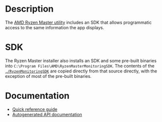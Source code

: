 # Description

The [AMD Ryzen Master utility](https://www.amd.com/en/technologies/ryzen-master) includes an SDK that allows programmatic access to the same information the app displays.

# SDK

The Ryzen Master installer also installs an SDK and some pre-built binaries into `C:\Program Files\AMD\RyzenMasterMonitoringSDK`. The contents of the [`./RyzenMonitoringSDK`](./RyzenMasterMonitoringSDK) are copied directly from that source directly, with the exception of most of the pre-built binaries.

# Documentation

- [Quick reference guide](https://www.amd.com/system/files/documents/ryzen-master-quick-reference-guide.pdf)
- [Autogenerated API documentation](./RyzenMasterMonitoringSDK/Documentation/AMDRyzenMasterMonitoringSDKAPI.chm)